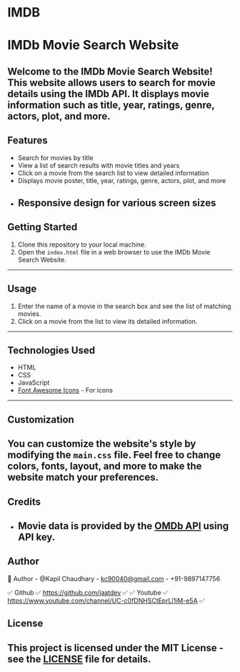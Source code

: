 # IMDB
# IMDb Movie Search Website

Welcome to the IMDb Movie Search Website! This website allows users to search for movie details using the IMDb API. It displays movie information such as title, year, ratings, genre, actors, plot, and more.
---
## Features

- Search for movies by title
- View a list of search results with movie titles and years
- Click on a movie from the search list to view detailed information
- Displays movie poster, title, year, ratings, genre, actors, plot, and more
- Responsive design for various screen sizes
  ---

## Getting Started

1. Clone this repository to your local machine.
2. Open the `index.html` file in a web browser to use the IMDb Movie Search Website.
---

## Usage

1. Enter the name of a movie in the search box and see the list of matching movies.
2. Click on a movie from the list to view its detailed information.
---

## Technologies Used

- HTML
- CSS
- JavaScript
- [Font Awesome Icons](https://fontawesome.com/) - For icons
---

## Customization

You can customize the website's style by modifying the `main.css` file. Feel free to change colors, fonts, layout, and more to make the website match your preferences.
---

## Credits

- Movie data is provided by the [OMDb API](http://www.omdbapi.com/) using API key.
  ---

## Author

🔗 Author - @Kapil Chaudhary - kc90040@gmail.com - +91-9897147756


✅ Github   ✅ https://github.com/jaatdev             ✅
✅ Youtube   ✅ https://www.youtube.com/channel/UC-c0fDNHSCtEprLl1iM-e5A  ✅
    

## License

This project is licensed under the MIT License - see the [LICENSE](LICENSE) file for details.
---
